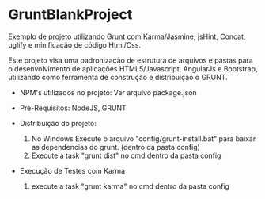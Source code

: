 GruntBlankProject
=================

Exemplo de projeto utilizando Grunt com Karma/Jasmine, jsHint, Concat, uglify e minificação de código Html/Css.

Este projeto visa uma padronização de estrutura de arquivos e pastas para o desenvolvimento de aplicações HTML5/Javascript, AngularJs e Bootstrap,
utilizando como ferramenta de construção e distribuição o GRUNT.

- NPM's utilizados no projeto:
    Ver arquivo package.json

- Pre-Requisitos:
     NodeJS,
     GRUNT

 - Distribuição do projeto:

    1) No Windows Execute o arquivo "config/grunt-install.bat" para baixar as dependencias do grunt. (dentro da pasta config)
    2) Execute a task "grunt dist" no cmd dentro da pasta config

 - Execução de Testes com Karma

    1) execute a task "grunt karma" no cmd dentro da pasta config
